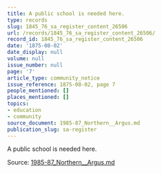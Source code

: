 ```yaml
---
title: A public school is needed here.
type: records
slug: 1845_76_sa_register_content_26506
url: /records/1845_76_sa_register_content_26506/
record_id: 1845_76_sa_register_content_26506
date: '1875-08-02'
date_display: null
volume: null
issue_number: null
page: '7'
article_type: community_notice
issue_reference: 1875-08-02, page 7
people_mentioned: []
places_mentioned: []
topics:
- education
- community
source_document: 1985-87_Northern__Argus.md
publication_slug: sa-register
---
```


  A public school is needed here.

Source: [1985-87_Northern__Argus.md](/downloads/markdown/1985-87_Northern__Argus.md)
